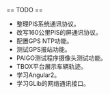 == TODO ==
* 整理PIS系统通讯协议。
* 改写160公里PIS的屏通讯协议。
* 配置GPS NTP功能。
* 测试GPS报站功能。
* PAIGO测试程序摄像头测试功能。
* TBOX平台展示车辆轨迹。
* 学习Angular2。
* 学习GLib的网络通讯接口。

